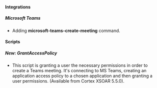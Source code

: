 
#### Integrations
##### Microsoft Teams
- Adding **microsoft-teams-create-meeting** command.

#### Scripts
##### New: GrantAccessPolicy
- This script is granting a user the necessary permissions in order to create a Teams meeting. It's connecting to MS Teams, creating an application access policy to a chosen application and then granting a user permissions. (Available from Cortex XSOAR 5.5.0).
